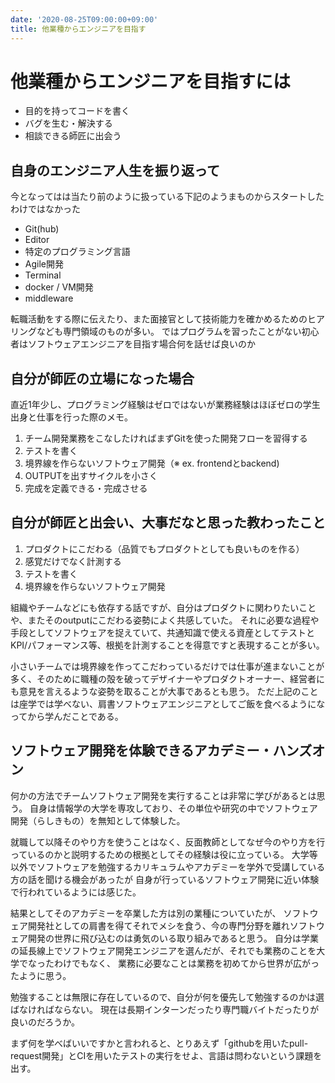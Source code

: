 ```yaml
---
date: '2020-08-25T09:00:00+09:00'
title: 他業種からエンジニアを目指す
---
```


# 他業種からエンジニアを目指すには

- 目的を持ってコードを書く
- バグを生む・解決する
- 相談できる師匠に出会う

## 自身のエンジニア人生を振り返って

今となってはは当たり前のように扱っている下記のようまものからスタートしたわけではなかった

- Git(hub)
- Editor
- 特定のプログラミング言語
- Agile開発
- Terminal
- docker / VM開発
- middleware

転職活動をする際に伝えたり、また面接官として技術能力を確かめるためのヒアリングなども専門領域のものが多い。
ではプログラムを習ったことがない初心者はソフトウェアエンジニアを目指す場合何を話せば良いのか

## 自分が師匠の立場になった場合

直近1年少し、プログラミング経験はゼロではないが業務経験はほぼゼロの学生出身と仕事を行った際のメモ。

1. チーム開発業務をこなしたければまずGitを使った開発フローを習得する
1. テストを書く
1. 境界線を作らないソフトウェア開発（※ ex. frontendとbackend)
1. OUTPUTを出すサイクルを小さく
1. 完成を定義できる・完成させる

## 自分が師匠と出会い、大事だなと思った教わったこと

1. プロダクトにこだわる（品質でもプロダクトとしても良いものを作る）
1. 感覚だけでなく計測する
1. テストを書く
1. 境界線を作らないソフトウェア開発

組織やチームなどにも依存する話ですが、自分はプロダクトに関わりたいことや、またそのoutputにこだわる姿勢によく共感していた。
それに必要な過程や手段としてソフトウェアを捉えていて、共通知識で使える資産としてテストとKPI/パフォーマンス等、根拠を計測することを得意ですと表現することが多い。

小さいチームでは境界線を作ってこだわっているだけでは仕事が進まないことが多く、そのために職種の殻を破ってデザイナーやプロダクトオーナー、経営者にも意見を言えるような姿勢を取ることが大事であるとも思う。
ただ上記のことは座学では学べない、肩書ソフトウェアエンジニアとしてご飯を食べるようになってから学んだことである。

## ソフトウェア開発を体験できるアカデミー・ハンズオン

何かの方法でチームソフトウェア開発を実行することは非常に学びがあるとは思う。
自身は情報学の大学を専攻しており、その単位や研究の中でソフトウェア開発（らしきもの）を無知として体験した。

就職して以降そのやり方を使うことはなく、反面教師としてなぜ今のやり方を行っているのかと説明するための根拠としてその経験は役に立っている。
大学等以外でソフトウェアを勉強するカリキュラムやアカデミーを学外で受講している方の話を聞ける機会があったが
自身が行っているソフトウェア開発に近い体験で行われているようには感じた。

結果としてそのアカデミーを卒業した方は別の業種についていたが、
ソフトウェア開発社としての肩書を得てそれでメシを食う、今の専門分野を離れソフトウェア開発の世界に飛び込むのは勇気のいる取り組みであると思う。
自分は学業の延長線上でソフトウェア開発エンジニアを選んだが、それでも業務のことを大学でなったわけでもなく、
業務に必要なことは業務を初めてから世界が広がったように思う。

勉強することは無限に存在しているので、自分が何を優先して勉強するのかは選ばなければならない。
現在は長期インターンだったり専門職バイトだったりが良いのだろうか。

まず何を学べばいいですかと言われると、とりあえず「githubを用いたpull-request開発」とCIを用いたテストの実行をせよ、言語は問わないという課題を出す。
